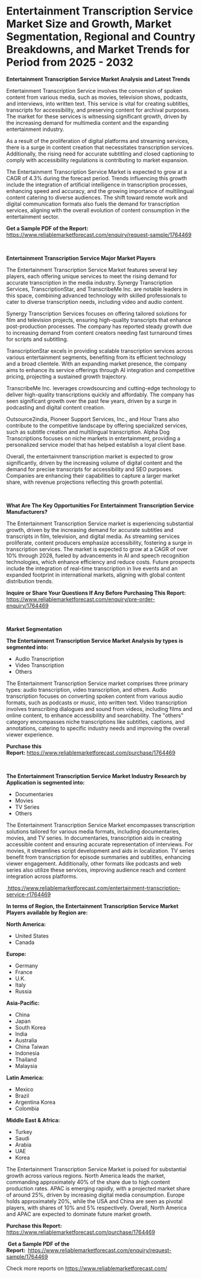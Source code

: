 <p><h1>Entertainment Transcription Service Market Size and Growth, Market Segmentation, Regional and Country Breakdowns, and Market Trends for Period from 2025 -  2032</h1></p><p><strong>Entertainment Transcription Service Market Analysis and Latest Trends</strong></p>
<p><p>Entertainment Transcription Service involves the conversion of spoken content from various media, such as movies, television shows, podcasts, and interviews, into written text. This service is vital for creating subtitles, transcripts for accessibility, and preserving content for archival purposes. The market for these services is witnessing significant growth, driven by the increasing demand for multimedia content and the expanding entertainment industry.</p><p>As a result of the proliferation of digital platforms and streaming services, there is a surge in content creation that necessitates transcription services. Additionally, the rising need for accurate subtitling and closed captioning to comply with accessibility regulations is contributing to market expansion. </p><p>The Entertainment Transcription Service Market is expected to grow at a CAGR of 4.3% during the forecast period. Trends influencing this growth include the integration of artificial intelligence in transcription processes, enhancing speed and accuracy, and the growing importance of multilingual content catering to diverse audiences. The shift toward remote work and digital communication formats also fuels the demand for transcription services, aligning with the overall evolution of content consumption in the entertainment sector.</p></p>
<p><strong>Get a Sample PDF of the Report:&nbsp;</strong> <a href="https://www.reliablemarketforecast.com/enquiry/request-sample/1764469?utm_campaign=3225&utm_medium=2&utm_source=Github&utm_content=ia&utm_term=11032025&utm_id=entertainment-transcription-service">https://www.reliablemarketforecast.com/enquiry/request-sample/1764469</a></p>
<p>&nbsp;</p>
<p><strong>Entertainment Transcription Service Major Market Players</strong></p>
<p><p>The Entertainment Transcription Service Market features several key players, each offering unique services to meet the rising demand for accurate transcription in the media industry. Synergy Transcription Services, TranscriptionStar, and TranscribeMe Inc. are notable leaders in this space, combining advanced technology with skilled professionals to cater to diverse transcription needs, including video and audio content.</p><p>Synergy Transcription Services focuses on offering tailored solutions for film and television projects, ensuring high-quality transcripts that enhance post-production processes. The company has reported steady growth due to increasing demand from content creators needing fast turnaround times for scripts and subtitling.</p><p>TranscriptionStar excels in providing scalable transcription services across various entertainment segments, benefiting from its efficient technology and a broad clientele. With an expanding market presence, the company aims to enhance its service offerings through AI integration and competitive pricing, projecting a sustained growth trajectory.</p><p>TranscribeMe Inc. leverages crowdsourcing and cutting-edge technology to deliver high-quality transcriptions quickly and affordably. The company has seen significant growth over the past few years, driven by a surge in podcasting and digital content creation.</p><p>Outsource2india, Pioneer Support Services, Inc., and Hour Trans also contribute to the competitive landscape by offering specialized services, such as subtitle creation and multilingual transcription. Alpha Dog Transcriptions focuses on niche markets in entertainment, providing a personalized service model that has helped establish a loyal client base.</p><p>Overall, the entertainment transcription market is expected to grow significantly, driven by the increasing volume of digital content and the demand for precise transcripts for accessibility and SEO purposes. Companies are enhancing their capabilities to capture a larger market share, with revenue projections reflecting this growth potential.</p></p>
<p>&nbsp;</p>
<p><strong>What Are The Key Opportunities For Entertainment Transcription Service Manufacturers?</strong></p>
<p><p>The Entertainment Transcription Service market is experiencing substantial growth, driven by the increasing demand for accurate subtitles and transcripts in film, television, and digital media. As streaming services proliferate, content producers emphasize accessibility, fostering a surge in transcription services. The market is expected to grow at a CAGR of over 10% through 2028, fueled by advancements in AI and speech recognition technologies, which enhance efficiency and reduce costs. Future prospects include the integration of real-time transcription in live events and an expanded footprint in international markets, aligning with global content distribution trends.</p></p>
<p><strong>Inquire or Share Your Questions If Any Before Purchasing This Report:</strong> <a href="https://www.reliablemarketforecast.com/enquiry/pre-order-enquiry/1764469?utm_campaign=3225&utm_medium=2&utm_source=Github&utm_content=ia&utm_term=11032025&utm_id=entertainment-transcription-service">https://www.reliablemarketforecast.com/enquiry/pre-order-enquiry/1764469</a></p>
<p>&nbsp;</p>
<p><strong>Market Segmentation</strong></p>
<p><strong>The Entertainment Transcription Service Market Analysis by types is segmented into:</strong></p>
<p><ul><li>Audio Transcription</li><li>Video Transcription</li><li>Others</li></ul></p>
<p><p>The Entertainment Transcription Service market comprises three primary types: audio transcription, video transcription, and others. Audio transcription focuses on converting spoken content from various audio formats, such as podcasts or music, into written text. Video transcription involves transcribing dialogues and sound from videos, including films and online content, to enhance accessibility and searchability. The "others" category encompasses niche transcriptions like subtitles, captions, and annotations, catering to specific industry needs and improving the overall viewer experience.</p></p>
<p><strong>Purchase this Report:&nbsp;</strong><a href="https://www.reliablemarketforecast.com/purchase/1764469?utm_campaign=3225&utm_medium=2&utm_source=Github&utm_content=ia&utm_term=11032025&utm_id=entertainment-transcription-service">https://www.reliablemarketforecast.com/purchase/1764469</a></p>
<p>&nbsp;</p>
<p><strong>The Entertainment Transcription Service Market Industry Research by Application is segmented into:</strong></p>
<p><ul><li>Documentaries</li><li>Movies</li><li>TV Series</li><li>Others</li></ul></p>
<p><p>The Entertainment Transcription Service Market encompasses transcription solutions tailored for various media formats, including documentaries, movies, and TV series. In documentaries, transcription aids in creating accessible content and ensuring accurate representation of interviews. For movies, it streamlines script development and aids in localization. TV series benefit from transcription for episode summaries and subtitles, enhancing viewer engagement. Additionally, other formats like podcasts and web series also utilize these services, improving audience reach and content integration across platforms.</p></p>
<p><a href="https://www.reliablemarketforecast.com/entertainment-transcription-service-r1764469?utm_campaign=3225&utm_medium=2&utm_source=Github&utm_content=ia&utm_term=11032025&utm_id=entertainment-transcription-service">&nbsp;https://www.reliablemarketforecast.com/entertainment-transcription-service-r1764469</a></p>
<p><strong>In terms of Region, the Entertainment Transcription Service Market Players available by Region are:</strong></p>
<p>
    <p> <strong> North America: </strong>
        <ul>
            <li>United States</li>
            <li>Canada</li>
        </ul>
        </p> 
    <p> <strong> Europe: </strong>
        <ul>
            <li>Germany</li>
            <li>France</li>
            <li>U.K.</li>
            <li>Italy</li>
            <li>Russia</li>
        </ul>
        </p> 
    <p> <strong> Asia-Pacific: </strong>
        <ul>
            <li>China</li>
            <li>Japan</li>
            <li>South Korea</li>
            <li>India</li>
            <li>Australia</li>
            <li>China Taiwan</li>
            <li>Indonesia</li>
            <li>Thailand</li>
            <li>Malaysia</li>
        </ul>
        </p> 
    <p> <strong> Latin America: </strong>
        <ul>
            <li>Mexico</li>
            <li>Brazil</li>
            <li>Argentina Korea</li>
            <li>Colombia</li>
        </ul>
        </p> 
    <p> <strong> Middle East & Africa: </strong>
        <ul>
            <li>Turkey</li>
            <li>Saudi</li>
            <li>Arabia</li>
            <li>UAE</li>
            <li>Korea</li>
        </ul>
    </p>
    </p>
<p><p>The Entertainment Transcription Service Market is poised for substantial growth across various regions. North America leads the market, commanding approximately 40% of the share due to high content production rates. APAC is emerging rapidly, with a projected market share of around 25%, driven by increasing digital media consumption. Europe holds approximately 20%, while the USA and China are seen as pivotal players, with shares of 10% and 5% respectively. Overall, North America and APAC are expected to dominate future market growth.</p></p>
<p><strong>Purchase this Report: </strong><a href="https://www.reliablemarketforecast.com/purchase/1764469?utm_campaign=3225&utm_medium=2&utm_source=Github&utm_content=ia&utm_term=11032025&utm_id=entertainment-transcription-service">https://www.reliablemarketforecast.com/purchase/1764469</a></p>
<p>&nbsp;<strong>Get a Sample PDF of the Report:&nbsp;&nbsp;</strong><a href="https://www.reliablemarketforecast.com/enquiry/request-sample/1764469?utm_campaign=3225&utm_medium=2&utm_source=Github&utm_content=ia&utm_term=11032025&utm_id=entertainment-transcription-service">https://www.reliablemarketforecast.com/enquiry/request-sample/1764469</a></p>
<p><strong></strong></p>
<p>Check more reports on <a href="https://www.reliablemarketforecast.com/?utm_campaign=3225&utm_medium=2&utm_source=Github&utm_content=ia&utm_term=11032025&utm_id=entertainment-transcription-service">https://www.reliablemarketforecast.com/</a></p>